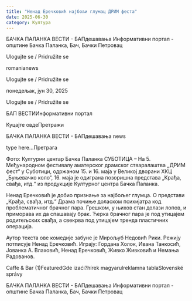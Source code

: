 ```yaml
---
title: "Ненад Еречковић најбољи глумац ДРИМ феста"
date: 2025-06-30
category: Култура
---
```


БАЧКА ПАЛАНКА ВЕСТИ - БАПдешавања Информативни портал - општине Бачка Паланка, Бач, Бачки Петровац

Ulogujte se / Pridružite se

romanianews

Ulogujte se / Pridružite se

понедељак, јун 30, 2025

Ulogujte se / Pridružite se

БАП ВЕСТИИнформативни портал

Куцајте овдеПретражи

БАЧКА ПАЛАНКА ВЕСТИ - БАПдешавања news

type here...Претрага

Фото: Културни центар Бачка Паланка
            СУБОТИЦА – На 5. Међународном фестивалу аматерског драмског стваралаштва „ДРИМ фест“ у Суботици, одржаном 15. и 16. маја у Великој дворани ХКЦ „Буњевачко коло“, 16. маја је одиграна позоришна представа „Крађа, свађа, итд.“ из продукције Културног центра Бачка Паланка.

Ненад Еречковић је добио признање за најбољег глумца.
О представи „Крађа, свађа, итд.“
Драма почиње доласком психијатра код проблематичног брачног пара. Грешком, у њихов стан долази лопов, и приморава их да спашавају брак. Ћерка брачног пара је под утицајем родитељских свађа, а свекрва под утицајем тренда пластичних операција.


Аутор текста ове комедије забуне је Мирољуб Недовић Рики. Режију потписује Ненад Еречковић. Играју: Гордана Холок, Ивана Танкосић, Јованка А. Влаховић, Ненад Еречковић, Живко Живковић и Немања Радованов.

Caffe & Bar (1)FeaturedGde izaći?hírek magyarulreklamna tablaSlovenské správy

БАЧКА ПАЛАНКА ВЕСТИ - БАПдешавања Информативни портал - општине Бачка Паланка, Бач, Бачки Петровац
